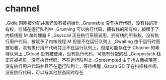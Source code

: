 # channel

_Gidle	刚刚被分配并且还没有被初始化
_Grunnable	没有执行代码，没有栈的所有权，存储在运行队列中
_Grunning	可以执行代码，拥有栈的所有权，被赋予了内核线程 M 和处理器 P
_Gsyscall	正在执行系统调用，拥有栈的所有权，没有执行用户代码，被赋予了内核线程 M 但是不在运行队列上
_Gwaiting	由于运行时而被阻塞，没有执行用户代码并且不在运行队列上，但是可能存在于 Channel 的等待队列上
_Gdead	没有被使用，没有执行代码，可能有分配的栈
_Gcopystack	栈正在被拷贝，没有执行代码，不在运行队列上
_Gpreempted	由于抢占而被阻塞，没有执行用户代码并且不在运行队列上，等待唤醒
_Gscan	GC 正在扫描栈空间，没有执行代码，可以与其他状态同时存在